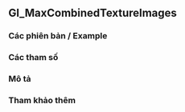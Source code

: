## Gl_MaxCombinedTextureImages

### Các phiên bản / Example

### Các tham số

### Mô tả

### Tham khảo thêm
